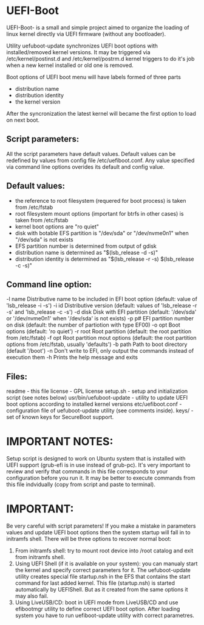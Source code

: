 # UEFI-Boot
UEFI-Boot- is a small and simple project aimed to organize the loading of linux kernel directly via UEFI firmware (without any bootloader).

Utility uefuboot-update synchronizes UEFI boot options with installed/removed kernel versions.
It may be triggered via /etc/kernel/postinst.d and /etc/kernel/postrm.d kernel triggers to do it's job when a new kernel installed or old one is removed.

Boot options of UEFI boot menu will have labels formed of three parts
  - distribution name 
  - distribution identity
  - the kernel version

After the syncronization the latest kernel will became the first option to load on next boot.

## Script parameters:

All the script parameters have default values.
Default values can be redefined by values from config file /etc/uefiboot.conf. 
Any value specified via command line options overides its default and config value.

## Default values:

- the reference to root filesystem (requered for boot process) is taken from /etc/fstab
- root filesystem mount options (important for btrfs in other cases) is taken from /etc/fstab
- kernel boot options are "ro quiet"
- disk with botable EFS partition is "/dev/sda" or "/dev/nvme0n1" when "/dev/sda" is not exists 
- EFS partition number is determined from output of gdisk
- distribution name is determined as "$(lsb_release -d -s)"
- distribution identity is determined as "$(lsb_release -r -s) $(lsb_release -c -s)"

## Сommand line option:
  
-l name  Distributive name to be included in EFI boot option (default: value of 'lsb_release -i -s')
-i id    Distributive version (default: values of 'lsb_release -r -s' and 'lsb_release -c -s')
-d disk  Disk with EFI partition (default: '/dev/sda' or '/dev/nvme0n1' when '/dev/sda' is not exists)
-p p#    EFI partition number on disk (default: the number of partiotion with type EF00)
-o opt   Boot options (default: 'ro quiet')
-r root  Root partition (default: the root partition from /etc/fstab)
-f opt   Root partition mout options (default: the root partition options from /etc/fstab, usually 'defaults')
-b path  Path to boot directory (default '/boot')
-n       Don't write to EFI, only output the commands instead of execution them
-h       Prints the help message and exits

## Files:
readme - this file
license - GPL license
setup.sh - setup and initialization script (see notes below)
usr/bin/uefuboot-update - utility to update UEFI boot options according to installed kernel versions
etc/uefiboot.conf - configuration file of uefuboot-update utility (see comments inside).
keys/ - set of known keys for SecureBoot support.

# IMPORTANT NOTES:

Setup script is designed to work on Ubuntu system that is installed with UEFI support (grub-efi is in use instead of grub-pc). 
It's very important to review and verify that commands in this file corresponds to your configuration before you run it.
It may be better to execute commands from this file indvidually (copy from script and paste to terminal). 


# IMPORTANT:

Be very careful with script parameters! If you make a mistake in parameters values and update UEFI boot options then the system startup will fall in to initramfs shell. There will be three options to recover normal boot:
1. From initramfs shell: try to mount root device into /root catalog and exit from initramfs shell.
2. Using UEFI Shell (if it is available on your system): you can manualy start the kernel and specify correct parameters for it. The uefuboot-update utility creates special file startup.nsh in the EFS that contains the start command for last added kernel. This file (startup.nsh) is started automatically by UEFIShell. But as it created from the same options it may also fail.
3. Using LiveUSB/CD: boot in UEFI mode from LiveUSB/CD and use efibootmgr utility to define correct UEFI boot option.
After loading system you have to run uefiboot-update utility with correct parametres. 
